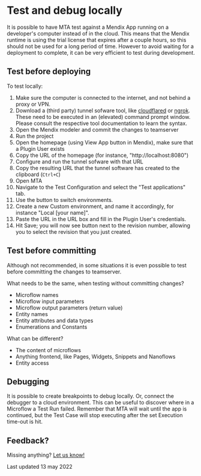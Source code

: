 # Test and debug locally

It is possible to have MTA test against a Mendix App running on a developer's computer instead of in the cloud. This means that the Mendix runtime is using the trial license that expires after a couple hours, so this should not be used for a long period of time. However to avoid waiting for a deployment to complete, it can be very efficient to test during development. 


## Test before deploying

To test locally:
1. Make sure the computer is connected to the internet, and not behind a proxy or VPN. 
2. Download a (third party) tunnel sofware tool, like [cloudflared](https://github.com/cloudflare/cloudflared/releases) or [ngrok](https://ngrok.com/download). These need to be executed in an (elevated) command prompt window. Please consult the respective tool documentation to learn the syntax. 
3. Open the Mendix modeler and commit the changes to teamserver
4. Run the project
5. Open the homepage (using View App button in Mendix), make sure that a Plugin User exists
6. Copy the URL of the homepage (for instance, "http://localhost:8080")
7. Configure and run the tunnel sofware with that URL
8. Copy the resulting URL that the tunnel software has created to the clipboard (<code>Ctrl+C</code>) 
9. Open MTA
10. Navigate to the Test Configuration and select the "Test applications" tab.
11. Use the <i class="fa fa-exchange"></i> button to switch environments.
13. Create a new Custom environment, and name it accordingly, for instance "Local [your name]".
14. Paste the URL in the URL box and fill in the Plugin User's credentials.
15. Hit Save; you will now see <i class="fa fa-pencil"></i> button next to the revision number, allowing you to select the revision that you just created.

## Test before committing

Although not recommended, in some situations it is even possible to test before committing the changes to teamserver. 

What needs to be the same, when testing without committing changes?
- Microflow names
- Microflow input parameters
- Microflow output parameters (return value)
- Entity names
- Entity attributes and data types
- Enumerations and Constants

What can be different?
- The content of microflows
- Anything frontend, like Pages, Widgets, Snippets and Nanoflows
- Entity access

## Debugging

It is possible to create breakpoints to debug locally. Or, connect the debugger to a cloud environment. This can be useful to discover where in a Microflow a Test Run failed. Remember that MTA will wait until the app is continued, but the Test Case will stop executing after the set Execution time-out is hit. 

## Feedback?
Missing anything? [Let us know!](mailto:support@menditect.com)

Last updated 13 may 2022